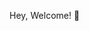   Hey, Welcome! 👋

 <!--
![](https://github-readme-streak-stats.herokuapp.com/?user=Kamal007OLica&theme=city_dark&hide_border=false)<br/>
![Visitor Count](https://profile-counter.glitch.me/{Kamal007OLica}/count.svg)
---
[![](https://visitcount.itsvg.in/api?id=Kamal007OLica&icon=2&color=10)](https://visitcount.itsvg.in)  -->
